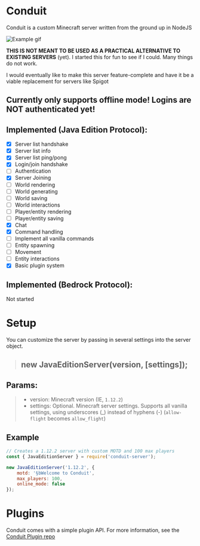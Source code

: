 # Conduit

Conduit is a custom Minecraft server written from the ground up in NodeJS

![Example gif](https://i.imgur.com/TeuuWTB.gif)

**THIS IS NOT MEANT TO BE USED AS A PRACTICAL ALTERNATIVE TO EXISTING SERVERS** (yet). I started this for fun to see if I could. Many things do not work.

I would eventually like to make this server feature-complete and have it be a viable replacement for servers like Spigot

## Currently only supports offline mode! Logins are NOT authenticated yet!

## Implemented (Java Edition Protocol):
- [x] Server list handshake
- [x] Server list info
- [x] Server list ping/pong
- [x] Login/join handshake
- [ ] Authentication
- [x] Server Joining
- [ ] World rendering
- [ ] World generating
- [ ] World saving
- [ ] World interactions
- [ ] Player/entity rendering
- [ ] Player/entity saving
- [x] Chat
- [x] Command handling
- [ ] Implement all vanilla commands
- [ ] Entity spawning
- [ ] Movement
- [ ] Entity interactions
- [x] Basic plugin system

## Implemented (Bedrock Protocol):
Not started

# Setup

You can customize the server by passing in several settings into the server object.
> ## new JavaEditionServer(version, [settings]);
## Params:
> - version: Minecraft version (IE, `1.12.2`)
> - settings: Optional. Minecraft server settings. Supports all vanilla settings, using underscores (_) instead of hyphens (-) (`allow-flight` becomes `allow_flight`)

## Example
```javascript
// Creates a 1.12.2 server with custom MOTD and 100 max players
const { JavaEditionServer } = require('conduit-server');

new JavaEditionServer('1.12.2', {
	motd: '§bWelcome to Conduit',
	max_players: 100,
	online_mode: false
});
```

# Plugins
Conduit comes with a simple plugin API. For more information, see the [Conduit Plugin repo](https://github.com/Conduit-MC/conduit-plugin)